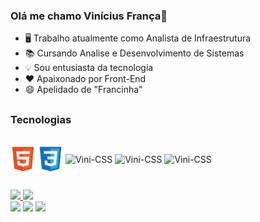 ### Olá me chamo Vinícius França👋

- 🖥️ Trabalho atualmente como Analista de Infraestrutura
- 📚 Cursando Analise e Desenvolvimento de Sistemas
- 💡  Sou entusiasta da tecnologia 
- ❤️ Apaixonado por Front-End
- 😄 Apelidado de "Francinha"

##

### Tecnologias
</div>
<div style="display: inline_block"><br>
  <img align="center" alt="Vini-Js" height="40" width="40" src="https://raw.githubusercontent.com/devicons/devicon/master/icons/html5/html5-original.svg">
<img align="center" alt="Vini-CSS" height="40" width="40" 
<img align="center" alt="Vini-CSS" height="40" width="40" src="https://raw.githubusercontent.com/devicons/devicon/master/icons/css3/css3-original.svg">
<img align="center" alt="Vini-CSS" height="40" width="40" 
<img src="https://cdn.jsdelivr.net/gh/devicons/devicon/icons/gitlab/gitlab-original.svg" width="40" height="40"/>
<img align="center" alt="Vini-CSS" height="40" width="40" 
<img src="https://img.icons8.com/ios-glyphs/30/ffffff/github.png" width="40" height="40"/>
<img align="center" alt="Vini-CSS" height="40" width="40" 
<img src="https://img.icons8.com/color/48/000000/microsoft-sql-server.png" width="40" height="40"/> 
</div>
 
##

<div>
  <a href="https://github.com/francinha06">
  <img height="180em" src="https://github-readme-stats.vercel.app/api?username=francinha06&show_icons=true&theme=dracula&include_all_commits=true&count_private=true"/>
  <img height="180em" src="https://github-readme-stats.vercel.app/api/top-langs/?username=francinha06&layout=compact&langs_count=7&theme=dracula"/>
</div>

<div> 
  <a href="https://instagram.com/vinny_1227" target="_blank"><img src="https://img.shields.io/badge/-Instagram-%23E4405F?style=for-the-badge&logo=instagram&logoColor=white" target="_blank"></a>
  <a href = "mailto:viniciusfranca9@hotmail.com"><img src="https://img.shields.io/badge/-Gmail-%23333?style=for-the-badge&logo=gmail&logoColor=white" target="_blank"></a>
  <a href="https://www.linkedin.com/in/vinicius-rech-frança-478073204" target="_blank"><img src="https://img.shields.io/badge/-LinkedIn-%230077B5?style=for-the-badge&logo=linkedin&logoColor=white" target="_blank"></a> 
 
</div>
